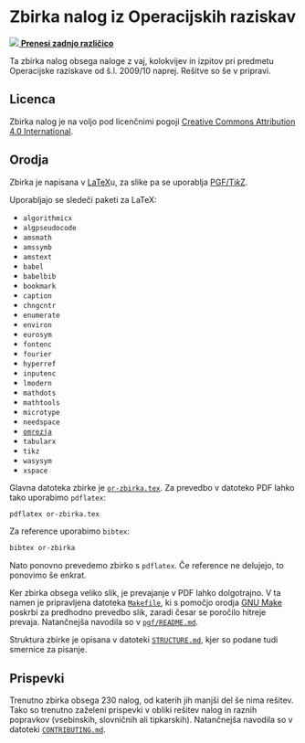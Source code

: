 # Zbirka nalog iz Operacijskih raziskav

[![](https://github.com/jaanos/or-zbirka/workflows/PDF/badge.svg) **Prenesi zadnjo različico**](https://jaanos.github.io/or-zbirka/pdf/or-zbirka.pdf)

Ta zbirka nalog obsega naloge z vaj, kolokvijev in izpitov
pri predmetu Operacijske raziskave od š.l. 2009/10 naprej.
Rešitve so še v pripravi.

## Licenca

Zbirka nalog je na voljo pod licenčnimi pogoji
[Creative Commons Attribution 4.0 International](LICENSE).

## Orodja

Zbirka je napisana v [LaTeX](https://www.latex-project.org/)u,
za slike pa se uporablja [PGF/Ti*k*Z](https://sourceforge.net/projects/pgf/).

Uporabljajo se sledeči paketi za LaTeX:

* `algorithmicx`
* `algpseudocode`
* `amsmath`
* `amssymb`
* `amstext`
* `babel`
* `babelbib`
* `bookmark`
* `caption`
* `chngcntr`
* `enumerate`
* `environ`
* `eurosym`
* `fontenc`
* `fourier`
* `hyperref`
* `inputenc`
* `lmodern`
* `mathdots`
* `mathtools`
* `microtype`
* `needspace`
* [`omrezja`](https://github.com/jaanos/omrezja)
* `tabularx`
* `tikz`
* `wasysym`
* `xspace`

Glavna datoteka zbirke je [`or-zbirka.tex`](https://github.com/jaanos/or-zbirka/blob/master/or-zbirka.tex).
Za prevedbo v datoteko PDF lahko tako uporabimo `pdflatex`:
```bash
pdflatex or-zbirka.tex
```
Za reference uporabimo `bibtex`:
```bash
bibtex or-zbirka
```
Nato ponovno prevedemo zbirko s `pdflatex`.
Če reference ne delujejo, to ponovimo še enkrat.

Ker zbirka obsega veliko slik,
je prevajanje v PDF lahko dolgotrajno.
V ta namen je pripravljena datoteka [`Makefile`](https://github.com/jaanos/or-zbirka/blob/master/Makefile),
ki s pomočjo orodja [GNU Make](https://www.gnu.org/software/make/)
poskrbi za predhodno prevedbo slik,
zaradi česar se poročilo hitreje prevaja.
Natančnejša navodila so v [`pgf/README.md`](pgf/README.md).

Struktura zbirke je opisana v datoteki [`STRUCTURE.md`](STRUCTURE.md),
kjer so podane tudi smernice za pisanje.

## Prispevki

Trenutno zbirka obsega 230 nalog,
od katerih jih manjši del še nima rešitev.
Tako so trenutno zaželeni prispevki
v obliki rešitev nalog in raznih popravkov
(vsebinskih, slovničnih ali tipkarskih).
Natančnejša navodila so v datoteki [`CONTRIBUTING.md`](CONTRIBUTING.md).
